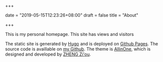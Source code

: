 +++

date = "2019-05-15T12:23:26+08:00"
draft = false
title = "About"

+++

This is my personal homepage. <span id="busuanzi_container_site_pv">This site has <span id="busuanzi_value_site_pv"></span> views</span> and <span id="busuanzi_container_site_uv"><span id="busuanzi_value_site_uv"></span> visitors</span>

The static site is generated by [Hugo](http://gohugo.io) and is deployed on [Github Pages](https://pages.github.com/). The source code is availlable on [my Github](https://github.com/quq99/quq99-site). The theme is [AllinOne](https://github.com/orianna-zzo/AllinOne), which is designed and developed by [ZHENG Zi'ou](https://orianna-zzo.github.io/).
